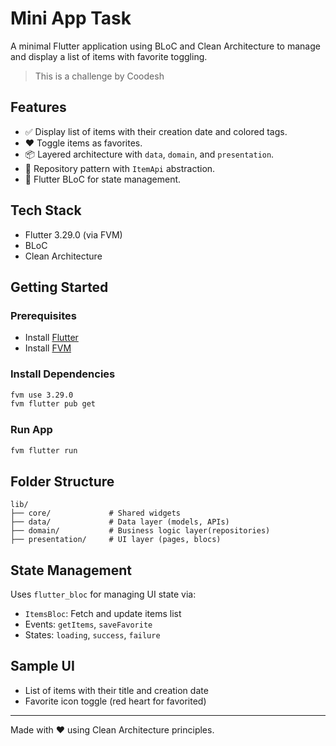 # Mini App Task

A minimal Flutter application using BLoC and Clean Architecture to manage and display a list of items with favorite toggling.

> This is a challenge by Coodesh

## Features

- ✅ Display list of items with their creation date and colored tags.
- ❤️ Toggle items as favorites.
- 📦 Layered architecture with `data`, `domain`, and `presentation`.
- 📡 Repository pattern with `ItemApi` abstraction.
- 🚀 Flutter BLoC for state management.

## Tech Stack

- Flutter 3.29.0 (via FVM)
- BLoC
- Clean Architecture

## Getting Started

### Prerequisites

- Install [Flutter](https://docs.flutter.dev/get-started/install)
- Install [FVM](https://fvm.app/docs/getting_started/installation/)

### Install Dependencies

```bash
fvm use 3.29.0
fvm flutter pub get
```

### Run App

```bash
fvm flutter run
```

## Folder Structure

```
lib/
├── core/             # Shared widgets
├── data/             # Data layer (models, APIs)
├── domain/           # Business logic layer(repositories)
├── presentation/     # UI layer (pages, blocs)
```

## State Management

Uses `flutter_bloc` for managing UI state via:

- `ItemsBloc`: Fetch and update items list
- Events: `getItems`, `saveFavorite`
- States: `loading`, `success`, `failure`

## Sample UI

- List of items with their title and creation date
- Favorite icon toggle (red heart for favorited)

---

Made with ❤️ using Clean Architecture principles.
